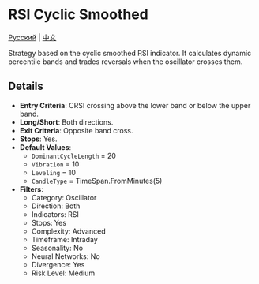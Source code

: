 # RSI Cyclic Smoothed
[Русский](README_ru.md) | [中文](README_cn.md)

Strategy based on the cyclic smoothed RSI indicator. It calculates dynamic percentile bands and trades reversals when the oscillator crosses them.

## Details

- **Entry Criteria**: CRSI crossing above the lower band or below the upper band.
- **Long/Short**: Both directions.
- **Exit Criteria**: Opposite band cross.
- **Stops**: Yes.
- **Default Values**:
  - `DominantCycleLength` = 20
  - `Vibration` = 10
  - `Leveling` = 10
  - `CandleType` = TimeSpan.FromMinutes(5)
- **Filters**:
  - Category: Oscillator
  - Direction: Both
  - Indicators: RSI
  - Stops: Yes
  - Complexity: Advanced
  - Timeframe: Intraday
  - Seasonality: No
  - Neural Networks: No
  - Divergence: Yes
  - Risk Level: Medium

